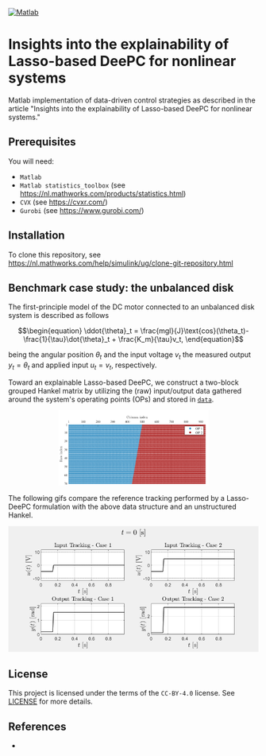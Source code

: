 [![Matlab](https://img.shields.io/badge/MATLAB-R2023a-BLUE.svg)](https://nl.mathworks.com/products/new_products/release2023a.html)

# Insights into the explainability of Lasso-based DeePC for nonlinear systems

Matlab implementation of data-driven control strategies as described in the article
"Insights into the explainability of Lasso-based DeePC for nonlinear systems."

## Prerequisites

You will need:

- `Matlab`
- `Matlab statistics_toolbox` (see https://nl.mathworks.com/products/statistics.html)
- `CVX` (see https://cvxr.com/)
- `Gurobi` (see https://www.gurobi.com/)

## Installation

To clone this repository, see https://nl.mathworks.com/help/simulink/ug/clone-git-repository.html

## Benchmark case study: the unbalanced disk

The first-principle model of the DC motor connected to an unbalanced disk system is described as follows

```math
\begin{equation}
    \ddot{\theta}_t = \frac{mgl}{J}\text{cos}(\theta_t)-\frac{1}{\tau}\dot{\theta}_t + \frac{K_m}{\tau}v_t,
\end{equation}
```
being the angular position $\theta_t$ and the input voltage $v_t$ the measured output $y_t =\theta_t$ and applied input $u_t = v_t$, respectively. 

Toward an explainable Lasso-based DeePC, we construct a two-block grouped Hankel matrix by utilizing the (raw) input/output data gathered around the system's operating points (OPs) and stored in [`data`](data).

<p align="center">
  <img src="imgs/grouped_Hankel.png" width="60%" alt='A two-block grouped Hankel data structure'>
</p>

The following gifs compare the reference tracking performed by a Lasso-DeePC formulation with the above data structure and an unstructured Hankel.

<p align="center">
     <img src="gifs/IO_tr_C12.gif" alt="iLasso-DeePC trajectory tracking, data selection, and BPIs">
</p> 

## License
This project is licensed under the terms of the `CC-BY-4.0` license.
See [LICENSE](LICENSE) for more details.


## References
-
